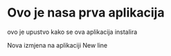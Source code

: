 # Ovo je nasa prva aplikacija


ovo je upustvo kako se ova aplikacija instalira


Nova izmjena na aplikaciji
New line
